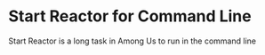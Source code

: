 # Start Reactor for Command Line

Start Reactor is a long task in Among Us to run in the command line

